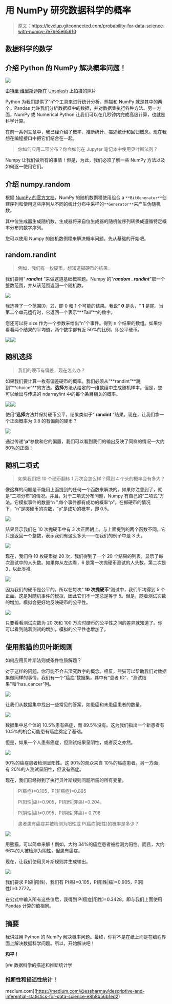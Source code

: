 # 用 NumPy 研究数据科学的概率

> 原文：<https://levelup.gitconnected.com/probability-for-data-science-with-numpy-7e76e5e65910>

## 数据科学的数学

## 介绍 Python 的 NumPy 解决概率问题！

![](img/35009a030ea66cb07af185df27dcfd62.png)

由[特里·维里斯迪斯](https://unsplash.com/@vlisidis?utm_source=unsplash&utm_medium=referral&utm_content=creditCopyText)在 [Unsplash](https://unsplash.com/s/photos/chance?utm_source=unsplash&utm_medium=referral&utm_content=creditCopyText) 上拍摄的照片

Python 为我们提供了“n”个工具来进行统计分析。熊猫和 NumPy 就是其中的两个。Pandas 允许我们分析数据框中的数据，并对数据集执行各种方法。另一方面，NumPy 或 Numerical Python 让我们可以在几秒钟内完成高级计算，也就是科学计算。

在前一系列文章中，我已经介绍了概率、推断统计、描述统计和回归概念。现在我想在编程接口中把它们结合在一起。

> 你如何应用二项分布？你会如何在 Jupyter 笔记本中使用贝叶斯法则？

Numpy 让我们做所有的事情！但是，为此，我们必须了解一些 NumPy 方法以及如何逐一使用它们。

## **介绍 numpy.random**

根据 [NumPy 的官方文档](https://numpy.org/doc/1.18/reference/random/index.html)，NumPy 的随机数例程使用组合 a `**BitGenerator**`创建序列和使用这些序列从不同的统计分布中采样的`**Generator**`来产生伪随机数。

其中位生成器生成随机数，生成器将来自位生成器的随机位序列转换成遵循特定概率分布的数字序列。

您可以使用 Numpy 的随机数例程来解决概率问题。先从基础的开始吧。

## **random.randint**

> 例如，我们有一枚硬币，想知道掷硬币的结果。

我们要用“ ***randint*** ”来做这道基础概率题。Numpy 的"***random . randint***"取一个整数范围，并从该范围返回一个随机数。

![](img/138f3830ac533dba89cff9a835404299.png)

我选择了一个范围[0，2]，即 0 和 1 个可能的结果。我说“ **0** 是头，“ **1** 是尾。当第二个单元运行时，它返回一个表示“**Tail”**的数字。

您还可以将 size 作为一个参数来给出“n”个事件。得到 n 个结果的数组。如果你看看两个结果的平均值，两个数字都有近 50%的比例，即公平硬币。

![](img/d94aefa609bf89499094be618678f6fd.png)![](img/658a126349a8e4a8797a0b9a0f8d6cdf.png)

## 随机选择

> 我们的硬币有偏差，现在怎么办？

如果我们要计算一枚有偏差硬币的概率。我们必须从“**randint”**跳到“**choice”**的方法。**选择**方法从给定的一维数组中生成随机样本。但是，您可以给出与传递的 ndarray/int 中的每个条目相关的概率。

![](img/b7bba39a32b14ac2a81afcc82ea4a435.png)![](img/645551c7d24fdcf4c813d29025f422d9.png)

使用“**选择**方法并保持硬币公平，结果类似于“ **randint** ”结果。现在，让我们拿一个正面概率为 0.8 的有偏向的硬币？

![](img/e0d755a6b2652b7e31866c38a0fc0253.png)

通过传递“**p**”参数和它的偏置，我们可以看到我们的输出反映了同样的情况—大约 80%的正面！

## 随机二项式

> 如果我们把 10 个硬币翻转 1 万次会怎么样？得到 4 个头的概率会有多大？

像这样的问题是不能用上面提到的任何一个函数来解决的。如果你注意到了，就是“二项分布”的情况。并且，对于二项式分布问题，Numpy 有自己的“二项式”方法。它模拟事件的数量“n ”,每个事件都有成功的概率“p”。在掷硬币的情况下，“n”是掷硬币的次数，“p”是成功的概率，即 0.5。

![](img/3045d2e5122d4367d490835b5a43ee68.png)

结果显示我们在 10 次抛硬币中有 3 次正面朝上。与上面提到的两个函数不同，它只是返回一个整数，表示我们有这么多头——在我们的例子中是 3 头。

![](img/d60e68577835d0a2f87fc6daf280288e.png)

现在，我们将 10 枚硬币抛 20 次，我们得到了一个 20 个结果的列表，显示了每次测试中的人头数。如果你从左边看，6 是第一次抛硬币测试的人头数，第二次是 3，以此类推。

![](img/e4cb2b6901036125eb65281c49bcaacf.png)

因为我们的硬币是公平的，所以在每次“ **10 次抛硬币**”测试中，我们平均得到 5 个正面。这是对随机事件的模拟，因此它们不一定总是等于 5。但是，随着测试次数的增加，模拟会更好地反映硬币的公平性。

![](img/ae8459303f62fe90b93fc3b8138fdc48.png)

只要看看测试次数为 20 次和 100 万次时硬币的公平性之间的差异就知道了。你可以看到随着测试的增加，模拟的公平性也增加了。

## 使用熊猫的贝叶斯规则

如何应用贝叶斯法则或条件性质解题？

对于这样的问题，你可能不会去深究数字的概念。相反，熊猫可以帮助我们对数据集做同样的事情。我们有一个“癌症”数据集，其中有“患者 ID”、“测试结果”和“has_cancer”列。

![](img/e661852ea42f98be48a3a40bfd913c2b.png)

让我们从数据集中找出一些常见的答案，如患癌和未患癌患者的数量。

![](img/d15b15538dddd6efe9df006657ace975.png)

数据集中总个体的 10.5%患有癌症，而 89.5%没有。这为我们指出一个新患者有 10.5%的机会可能患有癌症奠定了基础。

但是，如果一个人患有癌症，但测试结果呈阴性，或者反之亦然。

![](img/0e506b69d4ba62bbfbcc0adaf06ff263.png)

90%的癌症患者检测呈阳性。这 90%的观众来自 10%的癌症患者。另一方面，有 20%的人测试呈阳性，但没有癌症。

现在，我们已经得到了执行贝叶斯规则问题所需的所有变量。

> P(癌症)=0.105，P(非癌症)=0.895
> 
> P(阳性|癌)=0.905，P(阳性|非癌)=0.204，
> 
> P(阴性|癌)=0.095，P(阴性|非癌)= 0.796

> 患者患有癌症并被检测为阳性或 P(癌症|阳性)的概率是多少？

![](img/ae865e3ca0e6e8388f2123a2d447d5c5.png)

用熊猫，可以简单来解！例如，大约 34%的癌症患者被检测为阳性。而且，大约 66%的人被检测为阴性，但患有癌症。

现在，让我们使用贝叶斯规则并生成输出。

![](img/2e8143232821a1fd0cff22b9f4ade057.png)

我们要求 P(癌|阳性)，我们有 P(癌)=0.105，P(阳性|癌)=0.905，P(阳性)=0.2772。

在公式中输入所有这些值后，我得到 P(癌症|阳性)=0.3428，即与我们上面使用 Pandas 计算的值相同。

## 摘要

我讲过用 Python 的 NumPy 解决概率问题。最终，你将不是在纸上而是在编程界面上解决数据科学问题。所以，开始解决吧！

**和平！**

[](https://medium.com/@essharmav/descriptive-and-inferential-statistics-for-data-science-e8b8b56b1ed2) [## 数据科学的描述和推断统计学

### 推断性和描述性统计！

medium.com](https://medium.com/@essharmav/descriptive-and-inferential-statistics-for-data-science-e8b8b56b1ed2)